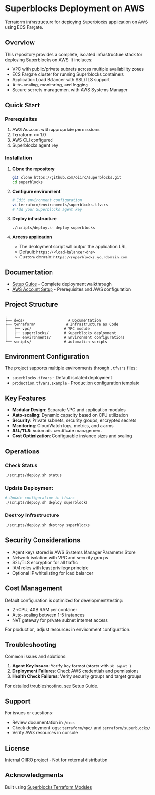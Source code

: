 # Superblocks Deployment on AWS

Terraform infrastructure for deploying Superblocks application on AWS using ECS Fargate.

## Overview

This repository provides a complete, isolated infrastructure stack for deploying Superblocks on AWS. It includes:

- VPC with public/private subnets across multiple availability zones
- ECS Fargate cluster for running Superblocks containers
- Application Load Balancer with SSL/TLS support
- Auto-scaling, monitoring, and logging
- Secure secrets management with AWS Systems Manager

## Quick Start

### Prerequisites

1. AWS Account with appropriate permissions
2. Terraform >= 1.0
3. AWS CLI configured
4. Superblocks agent key

### Installation

1. **Clone the repository**
   ```bash
   git clone https://github.com/oiiro/superblocks.git
   cd superblocks
   ```

2. **Configure environment**
   ```bash
   # Edit environment configuration
   vi terraform/environments/superblocks.tfvars
   # Add your Superblocks agent key
   ```

3. **Deploy infrastructure**
   ```bash
   ./scripts/deploy.sh deploy superblocks
   ```

4. **Access application**
   - The deployment script will output the application URL
   - Default: `https://<load-balancer-dns>`
   - Custom domain: `https://superblocks.yourdomain.com`

## Documentation

- [Setup Guide](docs/SETUP_GUIDE.md) - Complete deployment walkthrough
- [AWS Account Setup](docs/AWS_ACCOUNT_SETUP.md) - Prerequisites and AWS configuration

## Project Structure

```
.
├── docs/                    # Documentation
├── terraform/              # Infrastructure as Code
│   ├── vpc/               # VPC module
│   ├── superblocks/       # Superblocks deployment
│   └── environments/      # Environment configurations
└── scripts/               # Automation scripts
```

## Environment Configuration

The project supports multiple environments through `.tfvars` files:

- `superblocks.tfvars` - Default isolated deployment
- `production.tfvars.example` - Production configuration template

## Key Features

- **Modular Design**: Separate VPC and application modules
- **Auto-scaling**: Dynamic capacity based on CPU utilization
- **Security**: Private subnets, security groups, encrypted secrets
- **Monitoring**: CloudWatch logs, metrics, and alarms
- **SSL/TLS**: Automatic certificate management
- **Cost Optimization**: Configurable instance sizes and scaling

## Operations

### Check Status
```bash
./scripts/deploy.sh status
```

### Update Deployment
```bash
# Update configuration in tfvars
./scripts/deploy.sh deploy superblocks
```

### Destroy Infrastructure
```bash
./scripts/deploy.sh destroy superblocks
```

## Security Considerations

- Agent keys stored in AWS Systems Manager Parameter Store
- Network isolation with VPC and security groups
- SSL/TLS encryption for all traffic
- IAM roles with least privilege principle
- Optional IP whitelisting for load balancer

## Cost Management

Default configuration is optimized for development/testing:
- 2 vCPU, 4GB RAM per container
- Auto-scaling between 1-5 instances
- NAT gateway for private subnet internet access

For production, adjust resources in environment configuration.

## Troubleshooting

Common issues and solutions:

1. **Agent Key Issues**: Verify key format (starts with `sb_agent_`)
2. **Deployment Failures**: Check AWS credentials and permissions
3. **Health Check Failures**: Verify security groups and target groups

For detailed troubleshooting, see [Setup Guide](docs/SETUP_GUIDE.md#troubleshooting).

## Support

For issues or questions:
- Review documentation in `/docs`
- Check deployment logs: `terraform/vpc/` and `terraform/superblocks/`
- Verify AWS resources in console

## License

Internal OIIRO project - Not for external distribution

## Acknowledgments

Built using [Superblocks Terraform Modules](https://github.com/superblocksteam/terraform-aws-superblocks)